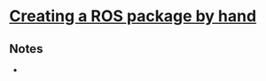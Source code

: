 # [Creating a ROS package by hand](http://wiki.ros.org/ROS/Tutorials/Creating%20a%20Package%20by%20Hand)

## Notes

-
